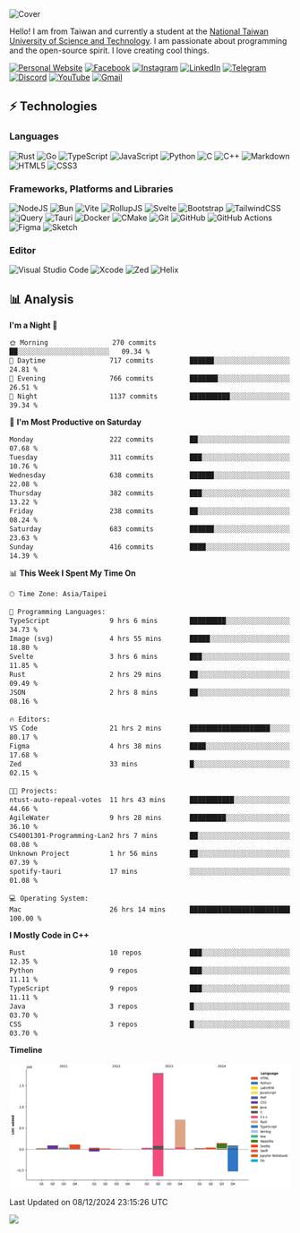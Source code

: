 <picture>
  <source media="(prefers-color-scheme: dark)" srcset="https://github.com/CRT-HAO/CRT-HAO/assets/31580253/6f53f4ab-546f-4db7-9f30-2c5b0711c0a2">
  <img alt="Cover" src="https://github.com/CRT-HAO/CRT-HAO/assets/31580253/4efdfca0-1005-43ab-8c60-07e6973a89b2">
</picture>

Hello! I am from Taiwan and currently a student at the [National Taiwan University of Science and Technology](https://www.ntust.edu.tw/). I am passionate about programming and the open-source spirit. I love creating cool things.

[![Personal Website](https://img.shields.io/badge/Personal%20Website-%23000000.svg?style=for-the-badge)](https://hayden.tw/)
[![Facebook](https://img.shields.io/badge/Facebook-%231877F2.svg?style=for-the-badge&logo=Facebook&logoColor=white)](https://www.facebook.com/CRT.HAO.CHUN/)
[![Instagram](https://img.shields.io/badge/Instagram-%23E4405F.svg?style=for-the-badge&logo=Instagram&logoColor=white)](https://www.instagram.com/crt_hao/)
[![LinkedIn](https://img.shields.io/badge/linkedin-%230077B5.svg?style=for-the-badge&logo=linkedin&logoColor=white)](https://www.linkedin.com/in/crthao/)
[![Telegram](https://img.shields.io/badge/Telegram-2CA5E0?style=for-the-badge&logo=telegram&logoColor=white)](https://t.me/CRT_HAO)
[![Discord](https://img.shields.io/badge/Discord-%235865F2.svg?style=for-the-badge&logo=discord&logoColor=white)](https://discordapp.com/users/401324674371551234)
[![YouTube](https://img.shields.io/badge/YouTube-%23FF0000.svg?style=for-the-badge&logo=YouTube&logoColor=white)](https://www.youtube.com/channel/UC-WnTCkztbitHGXnmvipUUg)
[![Gmail](https://img.shields.io/badge/Gmail-D14836?style=for-the-badge&logo=gmail&logoColor=white)](mailto:m831718@gmail.com)

## ⚡ Technologies

### Languages

![Rust](https://img.shields.io/badge/rust-%23000000.svg?style=for-the-badge&logo=rust&logoColor=white)
![Go](https://img.shields.io/badge/go-%2300ADD8.svg?style=for-the-badge&logo=go&logoColor=white)
![TypeScript](https://img.shields.io/badge/typescript-%23007ACC.svg?style=for-the-badge&logo=typescript&logoColor=white)
![JavaScript](https://img.shields.io/badge/javascript-%23323330.svg?style=for-the-badge&logo=javascript&logoColor=%23F7DF1E)
![Python](https://img.shields.io/badge/python-3670A0?style=for-the-badge&logo=python&logoColor=ffdd54)
![C](https://img.shields.io/badge/c-%2300599C.svg?style=for-the-badge&logo=c&logoColor=white)
![C++](https://img.shields.io/badge/c++-%2300599C.svg?style=for-the-badge&logo=c%2B%2B&logoColor=white)
![Markdown](https://img.shields.io/badge/markdown-%23000000.svg?style=for-the-badge&logo=markdown&logoColor=white)
![HTML5](https://img.shields.io/badge/html5-%23E34F26.svg?style=for-the-badge&logo=html5&logoColor=white)
![CSS3](https://img.shields.io/badge/css3-%231572B6.svg?style=for-the-badge&logo=css3&logoColor=white)

### Frameworks, Platforms and Libraries

![NodeJS](https://img.shields.io/badge/node.js-6DA55F?style=for-the-badge&logo=node.js&logoColor=white)
![Bun](https://img.shields.io/badge/Bun-%23000000.svg?style=for-the-badge&logo=bun&logoColor=white)
![Vite](https://img.shields.io/badge/vite-%23646CFF.svg?style=for-the-badge&logo=vite&logoColor=white)
![RollupJS](https://img.shields.io/badge/RollupJS-ef3335?style=for-the-badge&logo=rollup.js&logoColor=white)
![Svelte](https://img.shields.io/badge/svelte-%23f1413d.svg?style=for-the-badge&logo=svelte&logoColor=white)
![Bootstrap](https://img.shields.io/badge/bootstrap-%238511FA.svg?style=for-the-badge&logo=bootstrap&logoColor=white)
![TailwindCSS](https://img.shields.io/badge/tailwindcss-%2338B2AC.svg?style=for-the-badge&logo=tailwind-css&logoColor=white)
![jQuery](https://img.shields.io/badge/jquery-%230769AD.svg?style=for-the-badge&logo=jquery&logoColor=white)
![Tauri](https://img.shields.io/badge/tauri-%2324C8DB.svg?style=for-the-badge&logo=tauri&logoColor=%23FFFFFF)
![Docker](https://img.shields.io/badge/docker-%230db7ed.svg?style=for-the-badge&logo=docker&logoColor=white)
![CMake](https://img.shields.io/badge/CMake-%23008FBA.svg?style=for-the-badge&logo=cmake&logoColor=white)
![Git](https://img.shields.io/badge/git-%23F05033.svg?style=for-the-badge&logo=git&logoColor=white)
![GitHub](https://img.shields.io/badge/github-%23121011.svg?style=for-the-badge&logo=github&logoColor=white)
![GitHub Actions](https://img.shields.io/badge/github%20actions-%232671E5.svg?style=for-the-badge&logo=githubactions&logoColor=white)
![Figma](https://img.shields.io/badge/figma-%23F24E1E.svg?style=for-the-badge&logo=figma&logoColor=white)
![Sketch](https://img.shields.io/badge/Sketch-FFB387?style=for-the-badge&logo=sketch&logoColor=black)

### Editor

![Visual Studio Code](https://img.shields.io/badge/Visual%20Studio%20Code-0078d7.svg?style=for-the-badge&logo=visual-studio-code&logoColor=white)
![Xcode](https://img.shields.io/badge/Xcode-007ACC?style=for-the-badge&logo=Xcode&logoColor=white)
![Zed](https://img.shields.io/badge/Zed-F6F5F0?style=for-the-badge&logo=zed&logoColor=black)
![Helix](https://img.shields.io/badge/Helix-281733?style=for-the-badge&logo=helix&logoColor=white)

## 📊 Analysis

<!--START_SECTION:waka-->
**I'm a Night 🦉** 

```text
🌞 Morning                270 commits         ██░░░░░░░░░░░░░░░░░░░░░░░   09.34 % 
🌆 Daytime                717 commits         ██████░░░░░░░░░░░░░░░░░░░   24.81 % 
🌃 Evening                766 commits         ███████░░░░░░░░░░░░░░░░░░   26.51 % 
🌙 Night                  1137 commits        ██████████░░░░░░░░░░░░░░░   39.34 % 
```
📅 **I'm Most Productive on Saturday** 

```text
Monday                   222 commits         ██░░░░░░░░░░░░░░░░░░░░░░░   07.68 % 
Tuesday                  311 commits         ███░░░░░░░░░░░░░░░░░░░░░░   10.76 % 
Wednesday                638 commits         ██████░░░░░░░░░░░░░░░░░░░   22.08 % 
Thursday                 382 commits         ███░░░░░░░░░░░░░░░░░░░░░░   13.22 % 
Friday                   238 commits         ██░░░░░░░░░░░░░░░░░░░░░░░   08.24 % 
Saturday                 683 commits         ██████░░░░░░░░░░░░░░░░░░░   23.63 % 
Sunday                   416 commits         ████░░░░░░░░░░░░░░░░░░░░░   14.39 % 
```


📊 **This Week I Spent My Time On** 

```text
🕑︎ Time Zone: Asia/Taipei

💬 Programming Languages: 
TypeScript               9 hrs 6 mins        █████████░░░░░░░░░░░░░░░░   34.73 % 
Image (svg)              4 hrs 55 mins       █████░░░░░░░░░░░░░░░░░░░░   18.80 % 
Svelte                   3 hrs 6 mins        ███░░░░░░░░░░░░░░░░░░░░░░   11.85 % 
Rust                     2 hrs 29 mins       ██░░░░░░░░░░░░░░░░░░░░░░░   09.49 % 
JSON                     2 hrs 8 mins        ██░░░░░░░░░░░░░░░░░░░░░░░   08.16 % 

🔥 Editors: 
VS Code                  21 hrs 2 mins       ████████████████████░░░░░   80.17 % 
Figma                    4 hrs 38 mins       ████░░░░░░░░░░░░░░░░░░░░░   17.68 % 
Zed                      33 mins             █░░░░░░░░░░░░░░░░░░░░░░░░   02.15 % 

🐱‍💻 Projects: 
ntust-auto-repeal-votes  11 hrs 43 mins      ███████████░░░░░░░░░░░░░░   44.66 % 
AgileWater               9 hrs 28 mins       █████████░░░░░░░░░░░░░░░░   36.10 % 
CS4001301-Programming-Lan2 hrs 7 mins        ██░░░░░░░░░░░░░░░░░░░░░░░   08.08 % 
Unknown Project          1 hr 56 mins        ██░░░░░░░░░░░░░░░░░░░░░░░   07.39 % 
spotify-tauri            17 mins             ░░░░░░░░░░░░░░░░░░░░░░░░░   01.08 % 

💻 Operating System: 
Mac                      26 hrs 14 mins      █████████████████████████   100.00 % 
```

**I Mostly Code in C++** 

```text
Rust                     10 repos            ███░░░░░░░░░░░░░░░░░░░░░░   12.35 % 
Python                   9 repos             ███░░░░░░░░░░░░░░░░░░░░░░   11.11 % 
TypeScript               9 repos             ███░░░░░░░░░░░░░░░░░░░░░░   11.11 % 
Java                     3 repos             █░░░░░░░░░░░░░░░░░░░░░░░░   03.70 % 
CSS                      3 repos             █░░░░░░░░░░░░░░░░░░░░░░░░   03.70 % 
```



**Timeline**

![Lines of Code chart](https://raw.githubusercontent.com/hayd1n/hayd1n/main/assets/bar_graph.png)


 Last Updated on 08/12/2024 23:15:26 UTC
<!--END_SECTION:waka-->

![](https://komarev.com/ghpvc/?username=CRT-HAO&style=flat-square)
